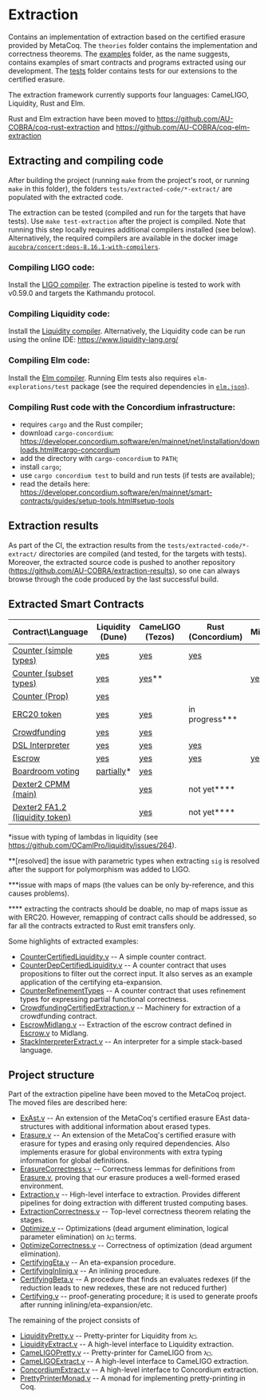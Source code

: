 # Extraction

Contains an implementation of extraction based on the certified erasure provided by MetaCoq.
The `theories` folder contains the implementation and correctness theorems.
The [examples](../examples/) folder, as the name suggests, contains examples of smart contracts
and programs extracted using our development. The [tests](tests/) folder contains tests for
our extensions to the certified erasure.

The extraction framework currently supports four languages: CameLIGO, Liquidity, Rust and Elm.

Rust and Elm extraction have been moved to https://github.com/AU-COBRA/coq-rust-extraction and
https://github.com/AU-COBRA/coq-elm-extraction

## Extracting and compiling code

After building the project (running `make` from the project's root, or running `make` in this folder),
the folders `tests/extracted-code/*-extract/` are populated with the extracted code.

The extraction can be tested (compiled and run for the targets that have tests).
Use `make test-extraction` after the project is compiled.
Note that running this step locally requires additional compilers installed (see below).
Alternatively, the required compilers are available in the docker image
[`aucobra/concert:deps-8.16.1-with-compilers`](https://hub.docker.com/r/aucobra/concert/tags).

### Compiling LIGO code:
Install the [LIGO compiler](https://ligolang.org/docs/intro/installation?lang=cameligo).
The extraction pipeline is tested to work with v0.59.0 and targets the Kathmandu protocol.

### Compiling Liquidity code:

Install the [Liquidity compiler](https://www.liquidity-lang.org/doc/installation/index.html).
Alternatively, the Liquidity code can be run using the online IDE: https://www.liquidity-lang.org/

### Compiling Elm code:

Install the [Elm compiler](https://guide.elm-lang.org/install/elm.html).
Running Elm tests also requires `elm-explorations/test` package (see the required dependencies in
[`elm.json`](https://github.com/AU-COBRA/coq-elm-extraction/blob/master/tests/extracted-code/elm-extract/elm.json)).

### Compiling Rust code with the Concordium infrastructure:

* requires `cargo` and the Rust compiler;
* download `cargo-concordium`: https://developer.concordium.software/en/mainnet/net/installation/downloads.html#cargo-concordium
* add the directory with `cargo-concordium` to `PATH`;
* install `cargo`;
* use `cargo concordium test` to build and run tests (if tests are available);
* read the details here: https://developer.concordium.software/en/mainnet/smart-contracts/guides/setup-tools.html#setup-tools

## Extraction results

As part of the CI, the extraction results from the `tests/extracted-code/*-extract/` directories
are compiled (and tested, for the targets with tests).
Moreover, the extracted source code is pushed to another repository (https://github.com/AU-COBRA/extraction-results),
so one can always browse through the code produced by the last successful build.

## Extracted Smart Contracts

| Contract\Language                                                    | Liquidity (Dune)                                                               | CameLIGO (Tezos)                                                       | Rust (Concordium)                                                 | MidLang                                                        |
|----------------------------------------------------------------------|--------------------------------------------------------------------------------|------------------------------------------------------------------------|-------------------------------------------------------------------|----------------------------------------------------------------|
| [Counter (simple types)](../examples/counter/)                       | [yes](../examples/counter/extraction/CounterCertifiedLiquidity.v)              | [yes](../examples/counter/extraction/CounterLIGO.v)                    | [yes](../examples/counter/extraction/CounterRust.v)               |                                                                |
| [Counter (subset types)](../examples/counter/)                       | [yes](../examples/counter/extraction/CounterSubsetTypesLiquidity.v)            | [yes](../examples/counter/extraction/CounterSubsetTypesLIGO.v)**       |                                                                   | [yes](../examples/counter/extraction/CounterRefTypesMidlang.v) |
| [Counter (Prop)](../examples/counter/)                               | [yes](../examples/counter/extraction/CounterDepCertifiedLiquidity.v)           |                                                                        |                                                                   |                                                                |
| [ERC20 token](../examples/eip20/EIP20Token.v)                        | [yes](../examples/eip20/EIP20LiquidityExtraction.v)                            | [yes](../examples/eip20/EIP20CameLIGOExtraction.v)                     | in progress***                                                    |                                                                |
| [Crowdfunding](../examples/crowdfunding/Crowdfunding.v)              | [yes](../examples/crowdfunding/CrowdfundingLiquidity.v)                        | [yes](../examples/crowdfunding/CrowdfundingCameLIGO.v)                 |                                                                   |                                                                |
| [DSL Interpreter](../examples/stackInterpreter/StackInterpreter.v)   | [yes](../examples/stackInterpreter/StackInterpreterLiquidityExtract.v)         | [yes](../examples/stackInterpreter/StackInterpreterLIGOExtract.v)      | [yes](../examples/stackInterpreter/StackInterpreterRustExtract.v) |                                                                |
| [Escrow](../examples/escrow/Escrow.v)                                | [yes](../examples/escrow/extraction/EscrowLiquidity.v)                         | [yes](../examples/escrow/extraction/EscrowLIGO.v)                      | [yes](../examples/escrow/extraction/EscrowRust.v)                 | [yes](../examples/escrow/extraction/EscrowMidlang.v)           |
| [Boardroom voting](../examples/boardroomVoting/BoardroomVoting.v)    | [partially](../examples/boardroomVoting/BoardroomVotingExtractionLiquidity.v)* | [yes](../examples/boardroomVoting/BoardroomVotingExtractionCameLIGO.v) |                                                                   |                                                                |
| [Dexter2 CPMM (main)](../examples/dexter2/Dexter2CPMM.v)             |                                                                                | [yes](../examples/dexter2/Dexter2CPMMExtractLIGO.v)                    | not yet****                                                       |                                                                |
| [Dexter2 FA1.2 (liquidity token)](../examples/dexter2/Dexter2FA12.v) |                                                                                | [yes](../examples/dexter2/Dexter2FA12ExtractLIGO.v)                    | not yet****                                                       |                                                                |

\*issue with typing of lambdas in liquidity (see https://github.com/OCamlPro/liquidity/issues/264).

\**[resolved] the issue with parametric types when extracting `sig` is resolved after the support for polymorphism was added to LIGO.

\***issue with maps of maps (the values can be only by-reference, and this causes problems).

\**** extracting the contracts should be doable, no map of maps issue as with ERC20. However, remapping of contract calls should be addressed, so far all the contracts extracted to Rust emit transfers only.

Some highlights of extracted examples:

* [CounterCertifiedLiquidity.v](../examples/counter/extraction/CounterCertifiedLiquidity.v)
  -- A simple counter contract.
* [CounterDepCertifiedLiquidity.v](../examples/counter/extraction/CounterDepCertifiedLiquidity.v)
  -- A counter contract that uses propositions to filter out the correct input. It also serves as an example application of the certifying eta-expansion.
* [CounterRefinementTypes](../examples/counter/extraction/CounterRefTypesMidlang.v)
  -- A counter contract that uses refinement types for expressing partial functional correctness.
* [CrowdfundingCertifiedExtraction.v](../examples/crowdfunding/CrowdfundingCameLIGO.v)
  -- Machinery for extraction of a crowdfunding contract.
* [EscrowMidlang.v](../examples/escrow/extraction/EscrowMidlang.v)
  -- Extraction of the escrow contract defined in [Escrow.v](../examples/escrow/Escrow.v) to Midlang.
* [StackInterpreterExtract.v](../examples/stackInterpreter/StackInterpreterRustExtract.v)
  -- An interpreter for a simple stack-based language.

## Project structure

Part of the extraction pipeline have been moved to the MetaCoq project.
The moved files are described here:

* [ExAst.v](https://github.com/MetaCoq/metacoq/tree/coq-8.16/erasure/theories/Typed/ExAst.v)
  -- An extension of the MetaCoq's certified erasure EAst data-structures with additional
  information about erased types.
* [Erasure.v](https://github.com/MetaCoq/metacoq/tree/coq-8.16/erasure/theories/Typed/Erasure.v)
  -- An extension of the MetaCoq's certified erasure with erasure for types and erasing only
  required dependencies. Also implements erasure for global environments with extra typing
  information for global definitions.
* [ErasureCorrectness.v](https://github.com/MetaCoq/metacoq/tree/coq-8.16/erasure/theories/Typed/ErasureCorrectness.v)
  -- Correctness lemmas for definitions from
  [Erasure.v](https://github.com/MetaCoq/metacoq/tree/coq-8.16/erasure/theories/Typed/Erasure.v),
  proving that our erasure produces a well-formed erased environment.
* [Extraction.v](https://github.com/MetaCoq/metacoq/tree/coq-8.16/erasure/theories/Typed/Extraction.v)
  -- High-level interface to extraction. Provides different pipelines for doing extraction
  with different trusted computing bases.
* [ExtractionCorrectness.v](https://github.com/MetaCoq/metacoq/tree/coq-8.16/erasure/theories/Typed/ExtractionCorrectness.v)
  -- Top-level correctness theorem relating the stages.
* [Optimize.v](https://github.com/MetaCoq/metacoq/tree/coq-8.16/erasure/theories/Typed/Optimize.v)
  -- Optimizations (dead argument elimination, logical parameter elimination) on `λ□` terms.
* [OptimizeCorrectness.v](https://github.com/MetaCoq/metacoq/tree/coq-8.16/erasure/theories/Typed/OptimizeCorrectness.v)
  -- Correctness of optimization (dead argument elimination).
* [CertifyingEta.v](https://github.com/MetaCoq/metacoq/tree/coq-8.16/erasure/theories/Typed/CertifyingEta.v)
  -- An eta-expansion procedure.
* [CertifyingInlinig.v](https://github.com/MetaCoq/metacoq/tree/coq-8.16/erasure/theories/Typed/CertifyingInlining.v)
  -- An inlining procedure.
* [CertifyingBeta.v](https://github.com/MetaCoq/metacoq/tree/coq-8.16/erasure/theories/Typed/CertifyingBeta.v)
  -- A procedure that finds an evaluates redexes (if the reduction leads to new redexes, these are not reduced further)
* [Certifying.v](https://github.com/MetaCoq/metacoq/tree/coq-8.16/erasure/theories/Typed/Certifying.v)
  -- proof-generating procedure; it is used to generate proofs after running inlining/eta-expansion/etc.

The remaining of the project consists of

* [LiquidityPretty.v](theories/LiquidityPretty.v) -- Pretty-printer for Liquidity from `λ□`.
* [LiquidityExtract.v](theories/LiquidityExtract.v) -- A high-level interface to Liquidity extraction.
* [CameLIGOPretty.v](theories/CameLIGOPretty.v) -- Pretty-printer for CameLIGO from `λ□`.
* [CameLIGOExtract.v](theories/CameLIGOExtract.v) -- A high-level interface to CameLIGO extraction.
* [ConcordiumExtract.v](theories/ConcordiumExtract.v) -- A high-level interface to Concordium extraction.
* [PrettyPrinterMonad.v](theories/PrettyPrinterMonad.v) -- A monad for implementing pretty-printing in Coq.
